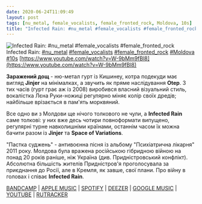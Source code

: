 ```yaml
---
date: 2020-06-24T11:09:49
layout: post
tags: [nu_metal, female_vocalists, female_fronted_rock, Moldova, 10s]
title: "Infected Rain: #nu_metal #female_vocalists #female_fronted_rock"
---
```

![Infected Rain: #nu_metal #female_vocalists #female_fronted_rock](https://i.ytimg.com/vi/W-9bMm9fBl8/maxresdefault.jpg)
Infected Rain: [#nu_metal](/tags/#nu_metal) [#female_vocalists](/tags/#female_vocalists) [#female_fronted_rock](/tags/#female_fronted_rock) [#Moldova](/tags/#Moldova) [#10s](/tags/#10s) [https://www.youtube.com/watch?v=W-9bMm9fBl8](https://www.youtube.com/watch?v=W-9bMm9fBl8)

**Заражений дощ** - ню-метал гурт із Кишинеу, котра подекуди має вигляд **Jinjer** на мінімалках, а звучить як пряме наслідування **Otep**. З тих часів (гурт грає аж із 2008) виробився власний візуальний стиль, вокалістка Лєна Руки-ножиці регулярно міняє колір своїх дредів; найбільше врізається в пам&#39;ять морквяний.

Все одно ви з Молдови ще нічого толкового не чули, а **Infected Rain** саме толкові: у них вже десь чотири повноформати випущено, регулярні турне навколишніми країнами, останнім часом їх можна бачити разом із **Jinjer** та **Space of Variations**.

&quot;Пастка суджень&quot; - антивоєнна пісня із альбому &quot;Психіатрична лікарня&quot; 2011 року. Молдова була вражена російською гібридною війною на понад 20 років раніше, ніж Україна (див. Придністровський конфлікт). Абсолютна більшість жителів Придністров&#39;я проголосувала за приєднання до Росії, але в Кремля, як завше, свої плани. Про війну в головах і співає **Infected Rain**.

[BANDCAMP](https://infectedrain.bandcamp.com/album/asylum) | [APPLE MUSIC](https://music.apple.com/us/album/asylum/481660861) | [SPOTIFY](https://open.spotify.com/album/0AUYriYe2ALeKR8LXFo5Ei) | [DEEZER](https://www.deezer.com/album/2185601?utm_source=deezer&amp;utm_content=album-2185601&amp;utm_term=1601611822_1592986087&amp;utm_medium=web) | [GOOGLE MUSIC](https://play.google.com/music/m/B4ble5fq6fuavahx3orcg6utsva?t=Asylum_-_Infected_Rain) | [YOUTUBE](https://www.youtube.com/playlist?list=OLAK5uy_lU4iUwYhj_cuZF8fTVG5UrdLY0KHvEaH0) | [RUTRACKER](https://rutracker.org/forum/viewtopic.php?t=4210729)